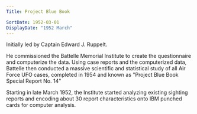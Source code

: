```yaml
---
Title: Project Blue Book

SortDate: 1952-03-01
DisplayDate: "1952 March"
---
```


Initially led by Captain Edward J. Ruppelt.

He commissioned the Battelle Memorial Institute to create the questionnaire and computerize the data. Using case reports and the computerized data, Battelle then conducted a massive scientific and statistical study of all Air Force UFO cases, completed in 1954 and known as "Project Blue Book Special Report No. 14"

Starting in late March 1952, the Institute started analyzing existing sighting reports and encoding about 30 report characteristics onto IBM punched cards for computer analysis.